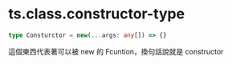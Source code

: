 # ts.class.constructor-type

```ts
type Consturctor = new(...args: any[]) => {}
```

這個東西代表著可以被 new 的 Fcuntion，換句話說就是 constructor